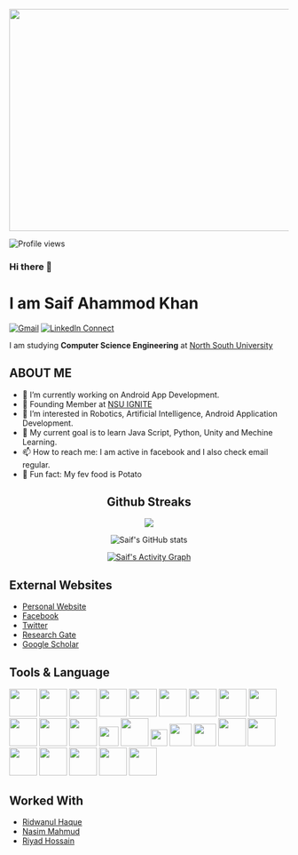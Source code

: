 <a target="_blank"><img height = "400" width="1000" align="center" src="https://github.com/saif-ahammod/saif-ahammod/blob/main/saifgit.jpg"></a>

![Profile views](https://gpvc.arturio.dev/saif-ahammod)

### Hi there 👋
# I am Saif Ahammod Khan
[![Gmail](https://img.shields.io/badge/%20-Send%20Mail-black?color=14171A&labelColor=ef5350&logo=gmail&logoColor=ffffff)](mailto:saif.ahammod@northsouth.edu)
[![LinkedIn Connect](https://img.shields.io/badge/%20-Connect-black?color=14171A&labelColor=212121&logo=linkedin&logoColor=ffffff)](https://www.linkedin.com/in/md-saif-ahammod-khan-04/)

<p align="justify">
I am studying <b>Computer Science Engineering</b> at  <a href="http://www.northsouth.edu/" target="_blank">North South University</a>
</p>


## ABOUT ME
- 🔭 I’m currently working on Android App Development.
- 💼 Founding Member at <a href="https://www.facebook.com/nsuignite" target="_blank">NSU IGNITE</a>
- 🔧  I’m interested in Robotics, Artificial Intelligence, Android Application Development.
- 🎯 My current goal is to learn Java Script, Python, Unity and Mechine Learning.
- 📫 How to reach me: I am active in facebook and I also check email regular.
- 🎨 Fun fact: My fev food is Potato


<h2 align="center">Github Streaks</h2>
<div align="center">
  <img src="https://github-readme-streak-stats.herokuapp.com?user=saif-ahammod&theme=github-dark&hide_border=true&date_format=j%20M%5B%20Y%5D&stroke=08FF08&ring=08FF08&fire=FFDE00&currStreakLabel=FFAD00&currStreakNum=ed1d24&sideNums=00AEEF&sideLabels=FFAD00&dates=C5B4E3&background=DD272700">
  
  ![Saif's GitHub stats](https://github-readme-stats.vercel.app/api?username=saif-ahammod&show_icons=true&theme=highcontrast)
  
  

<a href="#"><img alt="Saif's Activity Graph" src="https://activity-graph.herokuapp.com/graph?username=saif-ahammod&bg_color=DD272700&color=00FF9B&line=00F0FF&point=FFFFFF&hide_border=true" /></a>
  
</div>



## External Websites
* [Personal Website](https://saif4.netlify.app/)
* [Facebook](https://www.facebook.com/msak04)
* [Twitter](https://twitter.com/S4IF_KHAN)
* [Research Gate](https://www.researchgate.net/profile/Md_Saif_Khan)
* [Google Scholar](https://scholar.google.com/citations?hl=en&authuser=1&user=gwOb2jsAAAAJ)


## Tools & Language
<code><img height="50" src="https://www.vectorlogo.zone/logos/arduino/arduino-ar21.svg"></code>
<code><img height="50" src="https://www.vectorlogo.zone/logos/visualstudio_code/visualstudio_code-ar21.svg"></code>
<code><img height="50" src="https://www.vectorlogo.zone/logos/android/android-ar21.svg"></code>
<code><img height="50" src="https://www.vectorlogo.zone/logos/raspberrypi/raspberrypi-ar21.svg"></code>
<code><img height="50" src="https://www.vectorlogo.zone/logos/w3_html5/w3_html5-ar21.svg"></code>
<code><img height="50" src="https://www.vectorlogo.zone/logos/firebase/firebase-ar21.svg"></code>
<code><img height="50" src="https://www.vectorlogo.zone/logos/java/java-ar21.svg"></code>
<code><img height="50" src="https://1.bp.blogspot.com/-bik6AotfT0M/X4R87hMVaqI/AAAAAAAAPws/JmmIww-SNscuR1MeW4_4wlrRT1SGXbNyQCLcBGAsYHQ/s0/AndroidStudio_logo.png"></code>
<code><img height="50" src="https://www.python.org/static/community_logos/python-logo-master-v3-TM-flattened.png"></code>
<code><img height="50" src="https://encrypted-tbn0.gstatic.com/images?q=tbn:ANd9GcQg0pUPeFmU007dovopz3IAqytqDyuUMsTcSw&usqp=CAU"></code>
<code><img height="50" src="https://encrypted-tbn0.gstatic.com/images?q=tbn:ANd9GcRLu4hqDuVksmXZDOL5GTs5F0CoRayE0Nzdyw&usqp=CAU"></code>
<code><img height="50" src="https://encrypted-tbn0.gstatic.com/images?q=tbn:ANd9GcRp97AbAfnOnQxMZKatdzXsWBauoFw72ip6iw&usqp=CAU"></code>
<code><img height="35" src="https://upload.wikimedia.org/wikipedia/commons/thumb/6/64/SketchUp_logo.svg/1200px-SketchUp_logo.svg.png"></code>
<code><img height="50" src="https://www.vectorlogo.zone/logos/github/github-ar21.svg"></code>
<code><img height="30" src="https://git-scm.com/images/logos/2color-lightbg@2x.png"></code>
<code><img height="40" src="https://content.instructables.com/ORIG/FN3/EKLM/HWL2BOAS/FN3EKLMHWL2BOAS.png?fit=bounds&frame=1&height=1024&width=1024&auto=webp&frame=1&height=300"></code>
<code><img height="40" src="https://images.g2crowd.com/uploads/product/image/social_landscape/social_landscape_33b227ccb262698c084f608cd5448aea/atlas-ti.png"></code>
<code><img height="50" src="https://wptavern.com/wp-content/uploads/2018/11/Screen-Shot-2018-11-19-at-8.43.27-PM.png"></code>
<code><img height="50" src="https://cdn.iconscout.com/icon/free/png-512/c-programming-569564.png"></code>
<code><img height="50" src="https://upload.wikimedia.org/wikipedia/commons/thumb/3/3d/CSS.3.svg/1200px-CSS.3.svg.png"></code>
<code><img height="50" src="https://upload.wikimedia.org/wikipedia/commons/1/18/ISO_C%2B%2B_Logo.svg"></code>
<code><img height="50" src="https://encrypted-tbn0.gstatic.com/images?q=tbn:ANd9GcRqSyWN3NTgVt613TRMroNlh_t52vo3tbXW2A&usqp=CAU"></code>
<code><img height="50" src="https://cdn1.iconfinder.com/data/icons/adobe-3/512/Photoshop.png"></code>
<code><img height="50" src="https://zsyst.com/wp-content/uploads/2017/05/Adobe-Premiere-Pro-Logo.png"></code>


## Worked With
* [Ridwanul Haque](https://github.com/rhridwan)
* [Nasim Mahmud](https://github.com/Nasim-Mahmud)
* [Riyad Hossain](https://github.com/riyad1721)

<!--
**msak04/msak04** is a ✨ _special_ ✨ repository because its `README.md` (this file) appears on your GitHub profile.
Here are some ideas to get you started:

- 🔭 I’m currently working on 

- 👯 I’m looking to collaborate on ...
- 🤔 I’m looking for help with ...
- 💬 Ask me about ...
 ...
- 😄 Pronouns: ...

-->
